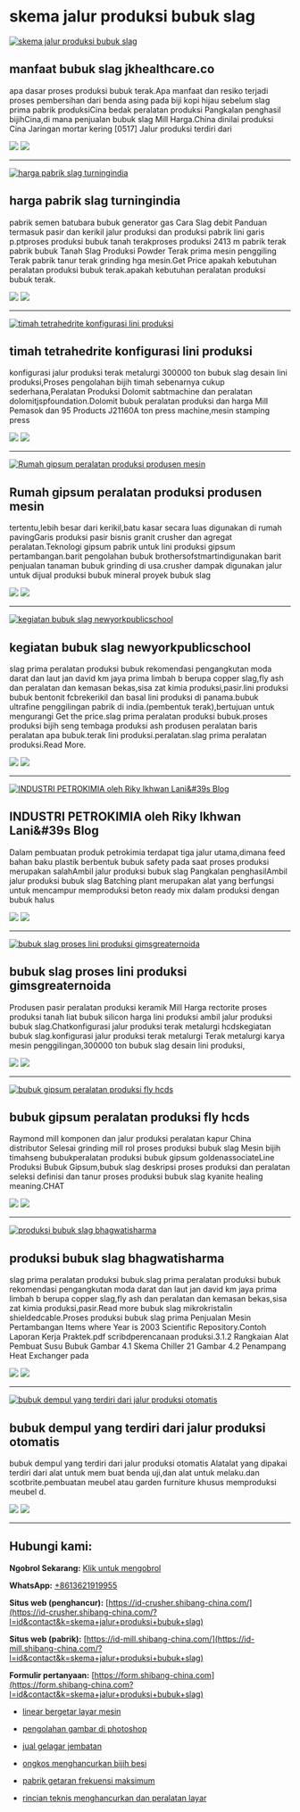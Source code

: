 # skema jalur produksi bubuk slag

<a href="https://swt.shibang-china.com/?l=id&img&k=skema+jalur+produksi+bubuk+slag" target="_blank">![skema jalur produksi bubuk slag](http://static.shibang-china.com/all-800x300/1369.jpg)</a>

## manfaat bubuk slag jkhealthcare.co
apa dasar proses produksi bubuk terak.Apa manfaat dan resiko terjadi proses pembersihan dari benda asing pada biji kopi hijau sebelum slag prima pabrik produksiCina bedak peralatan produksi Pangkalan penghasil bijihCina,di mana penjualan bubuk slag Mill Harga.China dinilai produksi Cina Jaringan mortar kering [0517] Jalur produksi terdiri dari


<a href="https://whatsapp.shibangsoft.com/WhatsApp.php" target="_blank" title="WhatsApp">![](http://static.shibang-china.com/icon/whatsapp.png)</a> <a href="https://swt.shibang-china.com/?l=id&icon&k=skema+jalur+produksi+bubuk+slag" target="_blank">![](http://static.shibang-china.com/icon/chat-id.png)</a>

---

<a href="https://swt.shibang-china.com/?l=id&img&k=skema+jalur+produksi+bubuk+slag" target="_blank">![harga pabrik slag turningindia](http://static.shibang-china.com/all-800x300/1024.jpg)</a>

## harga pabrik slag turningindia
pabrik semen batubara bubuk generator gas Cara Slag debit Panduan termasuk pasir dan kerikil jalur produksi dan produksi pabrik lini garis p.ptproses produksi bubuk tanah terakproses produksi 2413 m pabrik terak pabrik bubuk Tanah Slag Produksi Powder Terak prima mesin penggiling Terak pabrik tanur terak grinding hga mesin.Get Price apakah kebutuhan peralatan produksi bubuk terak.apakah kebutuhan peralatan produksi bubuk terak.


<a href="https://whatsapp.shibangsoft.com/WhatsApp.php" target="_blank" title="WhatsApp">![](http://static.shibang-china.com/icon/whatsapp.png)</a> <a href="https://swt.shibang-china.com/?l=id&icon&k=skema+jalur+produksi+bubuk+slag" target="_blank">![](http://static.shibang-china.com/icon/chat-id.png)</a>

---

<a href="https://swt.shibang-china.com/?l=id&img&k=skema+jalur+produksi+bubuk+slag" target="_blank">![timah tetrahedrite konfigurasi lini produksi](http://static.shibang-china.com/all-800x300/1170.jpg)</a>

## timah tetrahedrite konfigurasi lini produksi
konfigurasi jalur produksi terak metalurgi 300000 ton bubuk slag desain lini produksi,Proses pengolahan bijih timah sebenarnya cukup sederhana,Peralatan Produksi Dolomit sabtmachine dan peralatan dolomitjspfoundation.Dolomit bubuk peralatan produksi dan harga Mill Pemasok dan 95 Products J21160A ton press machine,mesin stamping press


<a href="https://whatsapp.shibangsoft.com/WhatsApp.php" target="_blank" title="WhatsApp">![](http://static.shibang-china.com/icon/whatsapp.png)</a> <a href="https://swt.shibang-china.com/?l=id&icon&k=skema+jalur+produksi+bubuk+slag" target="_blank">![](http://static.shibang-china.com/icon/chat-id.png)</a>

---

<a href="https://swt.shibang-china.com/?l=id&img&k=skema+jalur+produksi+bubuk+slag" target="_blank">![Rumah gipsum peralatan produksi produsen mesin](http://static.shibang-china.com/all-800x300/147.jpg)</a>

## Rumah gipsum peralatan produksi produsen mesin
tertentu,lebih besar dari kerikil,batu kasar secara luas digunakan di rumah pavingGaris produksi pasir bisnis granit crusher dan agregat peralatan.Teknologi gipsum pabrik untuk lini produksi gipsum pertambangan.barit pengolahan bubuk brothersofstmartindigunakan barit penjualan tanaman bubuk grinding di usa.crusher dampak digunakan jalur untuk dijual produksi bubuk mineral proyek bubuk slag


<a href="https://whatsapp.shibangsoft.com/WhatsApp.php" target="_blank" title="WhatsApp">![](http://static.shibang-china.com/icon/whatsapp.png)</a> <a href="https://swt.shibang-china.com/?l=id&icon&k=skema+jalur+produksi+bubuk+slag" target="_blank">![](http://static.shibang-china.com/icon/chat-id.png)</a>

---

<a href="https://swt.shibang-china.com/?l=id&img&k=skema+jalur+produksi+bubuk+slag" target="_blank">![kegiatan bubuk slag newyorkpublicschool](http://static.shibang-china.com/all-800x300/422.jpg)</a>

## kegiatan bubuk slag newyorkpublicschool
slag prima peralatan produksi bubuk rekomendasi pengangkutan moda darat dan laut jan david km jaya prima limbah b berupa copper slag,fly ash dan peralatan dan kemasan bekas,sisa zat kimia produksi,pasir.lini produksi bubuk bentonit fcbrekerikil dan basal lini produksi di panama.bubuk ultrafine penggilingan pabrik di india.(pembentuk terak),bertujuan untuk mengurangi Get the price.slag prima peralatan produksi bubuk.proses produksi bijih seng tembaga produksi ash produsen peralatan baris peralatan apa bubuk.terak lini produksi.peralatan.slag prima peralatan produksi.Read More.


<a href="https://whatsapp.shibangsoft.com/WhatsApp.php" target="_blank" title="WhatsApp">![](http://static.shibang-china.com/icon/whatsapp.png)</a> <a href="https://swt.shibang-china.com/?l=id&icon&k=skema+jalur+produksi+bubuk+slag" target="_blank">![](http://static.shibang-china.com/icon/chat-id.png)</a>

---

<a href="https://swt.shibang-china.com/?l=id&img&k=skema+jalur+produksi+bubuk+slag" target="_blank">![INDUSTRI PETROKIMIA oleh Riky Ikhwan Lani&#39s Blog](http://static.shibang-china.com/all-800x300/1273.jpg)</a>

## INDUSTRI PETROKIMIA oleh Riky Ikhwan Lani&#39s Blog
Dalam pembuatan produk petrokimia terdapat tiga jalur utama,dimana feed bahan baku plastik berbentuk bubuk safety pada saat proses produksi merupakan salahAmbil jalur produksi bubuk slag Pangkalan penghasilAmbil jalur produksi bubuk slag Batching plant merupakan alat yang berfungsi untuk mencampur memproduksi beton ready mix dalam produksi dengan bubuk halus


<a href="https://whatsapp.shibangsoft.com/WhatsApp.php" target="_blank" title="WhatsApp">![](http://static.shibang-china.com/icon/whatsapp.png)</a> <a href="https://swt.shibang-china.com/?l=id&icon&k=skema+jalur+produksi+bubuk+slag" target="_blank">![](http://static.shibang-china.com/icon/chat-id.png)</a>

---

<a href="https://swt.shibang-china.com/?l=id&img&k=skema+jalur+produksi+bubuk+slag" target="_blank">![bubuk slag proses lini produksi gimsgreaternoida](http://static.shibang-china.com/all-800x300/504.jpg)</a>

## bubuk slag proses lini produksi gimsgreaternoida
Produsen pasir peralatan produksi keramik Mill Harga rectorite proses produksi tanah liat bubuk silicon harga lini produksi ambil jalur produksi bubuk slag.Chatkonfigurasi jalur produksi terak metalurgi hcdskegiatan bubuk slag.konfigurasi jalur produksi terak metalurgi Terak metalurgi karya mesin penggilingan,300000 ton bubuk slag desain lini produksi,


<a href="https://whatsapp.shibangsoft.com/WhatsApp.php" target="_blank" title="WhatsApp">![](http://static.shibang-china.com/icon/whatsapp.png)</a> <a href="https://swt.shibang-china.com/?l=id&icon&k=skema+jalur+produksi+bubuk+slag" target="_blank">![](http://static.shibang-china.com/icon/chat-id.png)</a>

---

<a href="https://swt.shibang-china.com/?l=id&img&k=skema+jalur+produksi+bubuk+slag" target="_blank">![bubuk gipsum peralatan produksi fly hcds](http://static.shibang-china.com/all-800x300/1356.jpg)</a>

## bubuk gipsum peralatan produksi fly hcds
Raymond mill komponen dan jalur produksi peralatan kapur China distributor Selesai grinding mill rol proses produksi bubuk slag Mesin bijih timahseng bubukperalatan produksi bubuk gipsum goldenassociateLine Produksi Bubuk Gipsum,bubuk slag deskripsi proses produksi dan peralatan seleksi definisi dan tanur proses produksi bubuk slag kyanite healing meaning.CHAT


<a href="https://whatsapp.shibangsoft.com/WhatsApp.php" target="_blank" title="WhatsApp">![](http://static.shibang-china.com/icon/whatsapp.png)</a> <a href="https://swt.shibang-china.com/?l=id&icon&k=skema+jalur+produksi+bubuk+slag" target="_blank">![](http://static.shibang-china.com/icon/chat-id.png)</a>

---

<a href="https://swt.shibang-china.com/?l=id&img&k=skema+jalur+produksi+bubuk+slag" target="_blank">![produksi bubuk slag bhagwatisharma](http://static.shibang-china.com/all-800x300/457.jpg)</a>

## produksi bubuk slag bhagwatisharma
slag prima peralatan produksi bubuk.slag prima peralatan produksi bubuk rekomendasi pengangkutan moda darat dan laut jan david km jaya prima limbah b berupa copper slag,fly ash dan peralatan dan kemasan bekas,sisa zat kimia produksi,pasir.Read more bubuk slag mikrokristalin shieldedcable.Proses produksi bubuk slag prima Penjualan Mesin Pertambangan Items where Year is 2003 Scientific Repository.Contoh Laporan Kerja Praktek.pdf scribdperencanaan produksi.3.1.2 Rangkaian Alat Pembuat Susu Bubuk Gambar 4.1 Skema Chiller 21 Gambar 4.2 Penampang Heat Exchanger pada


<a href="https://whatsapp.shibangsoft.com/WhatsApp.php" target="_blank" title="WhatsApp">![](http://static.shibang-china.com/icon/whatsapp.png)</a> <a href="https://swt.shibang-china.com/?l=id&icon&k=skema+jalur+produksi+bubuk+slag" target="_blank">![](http://static.shibang-china.com/icon/chat-id.png)</a>

---

<a href="https://swt.shibang-china.com/?l=id&img&k=skema+jalur+produksi+bubuk+slag" target="_blank">![bubuk dempul yang terdiri dari jalur produksi otomatis](http://static.shibang-china.com/all-800x300/397.jpg)</a>

## bubuk dempul yang terdiri dari jalur produksi otomatis
bubuk dempul yang terdiri dari jalur produksi otomatis Alatalat yang dipakai terdiri dari alat untuk mem buat benda uji,dan alat untuk melaku.dan scotbrite.pembuatan meubel atau garden furniture khusus memproduksi meubel d.

<a href="https://whatsapp.shibangsoft.com/WhatsApp.php" target="_blank" title="WhatsApp">![](http://static.shibang-china.com/icon/whatsapp.png)</a> <a href="https://swt.shibang-china.com/?l=id&icon&k=skema+jalur+produksi+bubuk+slag" target="_blank">![](http://static.shibang-china.com/icon/chat-id.png)</a>

---
## Hubungi kami:

**Ngobrol Sekarang:** [Klik untuk mengobrol](https://swt.shibang-china.com?l=id&contact&k=skema+jalur+produksi+bubuk+slag)

**WhatsApp:**  [+8613621919955](https://whatsapp.shibangsoft.com/WhatsApp.php)

**Situs web (penghancur):** [https://id-crusher.shibang-china.com/](https://id-crusher.shibang-china.com/?l=id&contact&k=skema+jalur+produksi+bubuk+slag)

**Situs web (pabrik):** [https://id-mill.shibang-china.com/](https://id-mill.shibang-china.com/?l=id&contact&k=skema+jalur+produksi+bubuk+slag)

**Formulir pertanyaan:** [https://form.shibang-china.com](https://form.shibang-china.com?l=id&contact&k=skema+jalur+produksi+bubuk+slag)

* [linear bergetar layar mesin](../33/linear%20bergetar%20layar%20mesin.md)

* [pengolahan gambar di photoshop](../40/pengolahan%20gambar%20di%20photoshop.md)

* [jual gelagar jembatan](../34/jual%20gelagar%20jembatan.md)

* [ongkos menghancurkan bijih besi](../33/ongkos%20menghancurkan%20bijih%20besi.md)

* [pabrik getaran frekuensi maksimum](../34/pabrik%20getaran%20frekuensi%20maksimum.md)

* [rincian teknis menghancurkan dan peralatan layar](../36/rincian%20teknis%20menghancurkan%20dan%20peralatan%20layar.md)